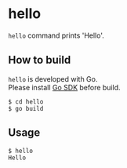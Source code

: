 # hello

`hello` command prints 'Hello'.

## How to build

`hello` is developed with Go.  
Please install [Go SDK](https://golang.org/dl/) before build.

```console
$ cd hello
$ go build 
```

## Usage

```console
$ hello
Hello
```
